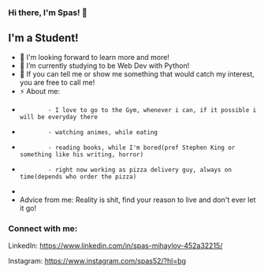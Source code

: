 ### Hi there, I'm Spas! 👋

## I'm a Student!
- 🔭 I'm looking forward to learn more and more!
- 🌱 I’m currently studying to be Web Dev with Python!
- 👯 If you can tell me or show me something that would catch my interest, you are free to call me!
- ⚡ About me:
-             - I love to go to the Gym, whenever i can, if it possible i will be everyday there
-             - watching animes, while eating 
-             - reading books, while I'm bored(pref Stephen King or something like his writing, horror)
-             - right now working as pizza delivery guy, always on time(depends who order the pizza)
-             
- Advice from me: Reality is shit, find your reason to live and don't ever let it go!

### Connect with me:
LinkedIn: https://www.linkedin.com/in/spas-mihaylov-452a32215/

Instagram: https://www.instagram.com/spas52/?hl=bg
